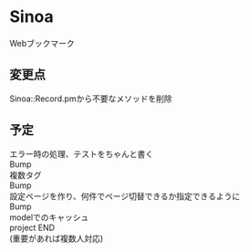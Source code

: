 # Sinoa  
Webブックマーク  

## 変更点  
Sinoa::Record.pmから不要なメソッドを削除  
  
## 予定  
エラー時の処理、テストをちゃんと書く  
Bump  
複数タグ  
Bump  
設定ページを作り、何件でページ切替できるか指定できるように  
Bump  
modelでのキャッシュ  
project END  
(重要があれば複数人対応)  
